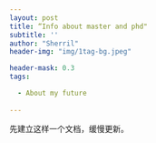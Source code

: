 ```yaml
---
layout: post
title: “Info about master and phd"
subtitle: ''
author: "Sherril"
header-img: "img/1tag-bg.jpeg"

header-mask: 0.3
tags:

  - About my future
  
---
```



先建立这样一个文档，缓慢更新。